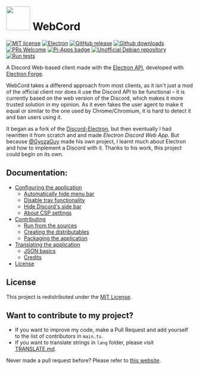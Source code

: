 <!--
				WebCord – README.md (Markdown + HTML)
-->
<h1><a href='https://discord.com'><img src='../icons/app.png' width='64px'></a> WebCord </h1>

[![MIT license](https://img.shields.io/badge/License-MIT-C23939.svg)](COPYING)
[![Electron](https://img.shields.io/badge/Made%20with-Electron-486F8F.svg)](https://www.electronjs.org/)
[![GitHub release](https://img.shields.io/github/release/SpacingBat3/electron-discord-webapp.svg)](../../../tags)
[![Github downloads](https://img.shields.io/github/downloads/SpacingBat3/electron-discord-webapp/total.svg)](../../../releases)
[![PRs Welcome](https://img.shields.io/badge/Pull%20requests-welcome-brightgreen.svg)](#want-to-contribute-to-my-project)
[![Pi-Apps badge](https://badgen.net/badge/Pi-Apps%3F/Yes!/c51a4a?icon=https://raw.githubusercontent.com/Botspot/pi-apps/master/icons/logo.svg)](https://github.com/Botspot/pi-apps)
[![Unofficial Debian repository](https://img.shields.io/endpoint?url=https%3A%2F%2Frunkit.io%2Fspacingbat3%2Fwebcord-debian-badge%2Fbranches%2Fmaster)](https://itai-nelken.github.io/electron-discord-webapp_debian-repo/)
[![Run tests](../../../actions/workflows/build.yml/badge.svg?event=push)](../../../actions/workflows/build.yml)

A Discord Web-based client made with the [Electron API](https://github.com/electron/electron), developed with [Electron Forge](https://github.com/electron-userland/electron-forge).

WebCord takes a differend approach from most clients, as it isn't just a mod of the official client nor does it use the Discord API to be functional – it is currently based on the web version of the Discord, which makes it more trusted solution in my opinion. As it even fakes the user agent to make it equal or similar to the one used by Chrome/Chromium, it is hard to detect it and ban users using it.

It began as a fork of the [Discord-Electron](https://github.com/GyozaGuy/Discord-Electron), but then eventually I had rewritten it from scratch and and made *Electron Discord Web App*. But because [@GyozaGuy](https://github.com/GyozaGuy) made his own project, I learnt much about Electron and how to implement a Discord with it. Thanks to his work, this project could begin on its own.

## Documentation:
- [Configuring the application](SETTINGS.md)
  - [Automatically hide menu bar](SETTINGS.md#auto-hide-menu-bar)
  - [Disable tray functionality](SETTINGS.md#disable-tray)
  - [Hide Discord's side bar](SETTINGS.md#hide-side-bar)
  - [About CSP settings](SETTINGS.md#content-security-policy-settings)
- [Contributing](CONTRIBUTING.md)
  - [Run from the sources](CONTRIBUTING.md#run)
  - [Creating the distributables](CONTRIBUTING.md#creating-distributables)
  - [Packaging the application](CONTRIBUTING.md#packaging)
- [Translating the application](TRANSLATE.md)
  - [JSON basics](TRANSLATE.md#dont-know-the-json-syntax)
  - [Credits](TRANSLATE.md#the-people-that-hepled-me-with-the-app-translation)
- [License](COPYING)

## License
This project is redistributed under the [MIT License](COPYING).

## Want to contribute to my project?
- If you want to improve my code, make a Pull Request and add yourself to the list of contributors in `main.ts`.
- If you want to translate strings in `lang` folder, please visit [TRANSLATE.md](TRANSLATE.md).

Never made a pull request before? Please refer to [this website](http://makeapullrequest.com). 
